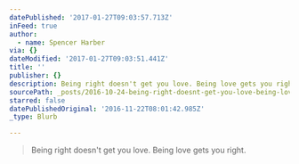 ```yaml
---
datePublished: '2017-01-27T09:03:57.713Z'
inFeed: true
author:
  - name: Spencer Harber
via: {}
dateModified: '2017-01-27T09:03:51.441Z'
title: ''
publisher: {}
description: Being right doesn't get you love. Being love gets you right.
sourcePath: _posts/2016-10-24-being-right-doesnt-get-you-love-being-love-gets-you-right.md
starred: false
datePublishedOriginal: '2016-11-22T08:01:42.985Z'
_type: Blurb

---
```

> Being right doesn't get you love. Being love gets you right.